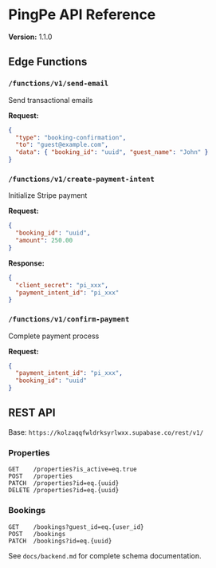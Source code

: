 # PingPe API Reference

**Version:** 1.1.0

## Edge Functions

### `/functions/v1/send-email`
Send transactional emails

**Request:**
```json
{
  "type": "booking-confirmation",
  "to": "guest@example.com",
  "data": { "booking_id": "uuid", "guest_name": "John" }
}
```

### `/functions/v1/create-payment-intent`
Initialize Stripe payment

**Request:**
```json
{
  "booking_id": "uuid",
  "amount": 250.00
}
```

**Response:**
```json
{
  "client_secret": "pi_xxx",
  "payment_intent_id": "pi_xxx"
}
```

### `/functions/v1/confirm-payment`
Complete payment process

**Request:**
```json
{
  "payment_intent_id": "pi_xxx",
  "booking_id": "uuid"
}
```

## REST API

Base: `https://kolzaqqfwldrksyrlwxx.supabase.co/rest/v1/`

### Properties
```
GET    /properties?is_active=eq.true
POST   /properties
PATCH  /properties?id=eq.{uuid}
DELETE /properties?id=eq.{uuid}
```

### Bookings
```
GET    /bookings?guest_id=eq.{user_id}
POST   /bookings
PATCH  /bookings?id=eq.{uuid}
```

See `docs/backend.md` for complete schema documentation.

